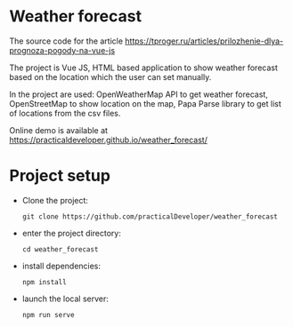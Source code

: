 # Weather forecast
The source code for the article https://tproger.ru/articles/prilozhenie-dlya-prognoza-pogody-na-vue-js

The project is Vue JS, HTML based application to show weather forecast based on the location which the user can set manually.

In the project are used: OpenWeatherMap API to get weather forecast, OpenStreetMap to show location on the map, Papa Parse library to get list of locations from the csv files.

Online demo is available at https://practicaldeveloper.github.io/weather_forecast/

# Project setup

- Clone the project:
  ```
  git clone https://github.com/practicalDeveloper/weather_forecast
  ```
- enter the project directory:
  ```
  cd weather_forecast
  ```
- install dependencies:
  ```
  npm install
  ```
- launch the local server:
  ```
  npm run serve
  ```
  
